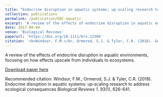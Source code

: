 ```yaml
---
title: "Endocrine disruption in aquatic systems: up‐scaling research to address ecological consequences"
collection: publications
permalink: /publication/EDC-aquatic
excerpt: 'A review of the effects of endocrine disruption in aquatic environments, focusing on how effects upscale from individuals to ecosystems.'
date: 2017-08-09
venue: 'Biological Reviews'
paperurl: 'https://doi.org/10.1111/brv.12360'
citation: '<b>Windsor, F.M.</b>, Ormerod, S.J. & Tyler, C.R. (2018). &quot;Endocrine disruption in aquatic systems: up‐scaling research to address ecological consequences.&quot; <i>Biological Reviews 1</i>. 93(1), 626-641.'
---
```

A review of the effects of endocrine disruption in aquatic environments, focusing on how effects upscale from individuals to ecosystems.

[Download paper here](https://doi.org/10.1111/brv.12360)

Recommended citation: Windsor, F.M., Ormerod, S.J. & Tyler, C.R. (2018). Endocrine disruption in aquatic systems: up‐scaling research to address ecological consequences <i>Biological Reviews 1</i>. 93(1), 626-641.
